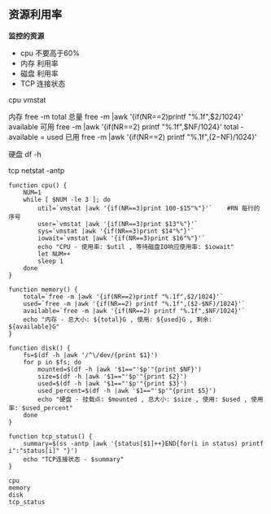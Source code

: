 ## 资源利用率

__监控的资源__
- cpu   不要高于60%
- 内存  利用率
- 磁盘  利用率
- TCP   连接状态

cpu
    vmstat

内存
    free -m
    total   总量    free -m |awk '{if(NR==2)printf "%.1f",$2/1024}'
    available   可用    free -m |awk '{if(NR==2) printf "%.1f",$NF/1024}'
    total - available = used    已用    free -m |awk '{if(NR==2) printf "%.1f",($2-$NF)/1024}'

硬盘
    df -h

tcp
    netstat -antp

```
function cpu() {
    NUM=1
    while [ $NUM -le 3 ]; do
        util=`vmstat |awk '{if(NR==3)print 100-$15"%"}'`    #RN 每行的序号
        user=`vmstat |awk '{if(NR==3)print $13"%"}'`
        sys=`vmstat |awk '{if(NR==3)print $14"%"}'`
        iowait=`vmstat |awk '{if(NR==3)print $16"%"}'`
        echo "CPU - 使用率: $util , 等待磁盘IO响应使用率: $iowait"
        let NUM++
        sleep 1
    done
}

function memory() {
    total=`free -m |awk '{if(NR==2)printf "%.1f",$2/1024}'`
    used=`free -m |awk '{if(NR==2) printf "%.1f",($2-$NF)/1024}'`
    available=`free -m |awk '{if(NR==2) printf "%.1f",$NF/1024}'`
    echo "内存 - 总大小: ${total}G , 使用: ${used}G , 剩余: ${available}G"
}

function disk() {
    fs=$(df -h |awk '/^\/dev/{print $1}')
    for p in $fs; do
        mounted=$(df -h |awk '$1=="'$p'"{print $NF}')
        size=$(df -h |awk '$1=="'$p'"{print $2}')
        used=$(df -h |awk '$1=="'$p'"{print $3}')
        used_percent=$(df -h |awk '$1=="'$p'"{print $5}')
        echo "硬盘 - 挂载点: $mounted , 总大小: $size , 使用: $used , 使用率: $used_percent"
    done
}

function tcp_status() {
    summary=$(ss -antp |awk '{status[$1]++}END{for(i in status) printf i":"status[i]" "}')
    echo "TCP连接状态 - $summary"
}

cpu
memory
disk
tcp_status
```